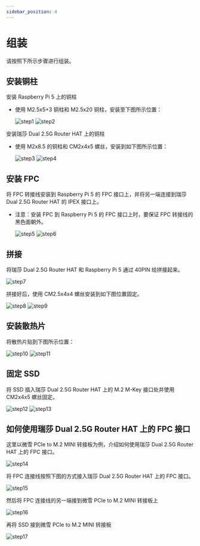 ```yaml
---
sidebar_position: 4
---
```


# 组装

请按照下所示步骤进行组装。

## 安装铜柱

安装 Raspberry Pi 5 上的铜柱

- 使用 M2.5x5+3 铜柱和 M2.5x20 铜柱，安装至下图所示位置：

  ![step1](/img/accessories/dual-2.5-route-hat/rpi-assemble-1.webp)
  ![step2](/img/accessories/dual-2.5-route-hat/rpi-assemble-2.webp)

安装瑞莎 Dual 2.5G Router HAT 上的铜柱

- 使用 M2x8.5 的铜柱和 CM2x4x5 螺丝，安装到如下图所示位置：

  ![step3](/img/accessories/dual-2.5-route-hat/rpi-assemble-3.webp)
  ![step4](/img/accessories/dual-2.5-route-hat/rpi-assemble-4.webp)

## 安装 FPC

将 FPC 转接线安装到 Raspberry Pi 5 的 FPC 接口上，并将另一端连接到瑞莎 Dual 2.5G Router HAT 的 IPEX 接口上。

- 注意：安装 FPC 到 Raspberry Pi 5 的 FPC 接口上时，要保证 FPC 转接线的黑色面朝外。

  ![step5](/img/accessories/dual-2.5-route-hat/rpi-assemble-5.webp)
  ![step6](/img/accessories/dual-2.5-route-hat/rpi-assemble-6.webp)

## 拼接

将瑞莎 Dual 2.5G Router HAT 和 Raspberry Pi 5 通过 40PIN 给拼接起来。

![step7](/img/accessories/dual-2.5-route-hat/rpi-assemble-7.webp)

拼接好后，使用 CM2.5x4x4 螺丝安装到如下图位置固定。

![step8](/img/accessories/dual-2.5-route-hat/rpi-assemble-8.webp)
![step9](/img/accessories/dual-2.5-route-hat/rpi-assemble-9.webp)

## 安装散热片

将散热片贴到下图所示位置：

![step10](/img/accessories/dual-2.5-route-hat/rpi-assemble-b.webp)
![step11](/img/accessories/dual-2.5-route-hat/rpi-assemble-a.webp)

## 固定 SSD

将 SSD 插入瑞莎 Dual 2.5G Router HAT 上的 M.2 M-Key 接口处并使用 CM2x4x5 螺丝固定。

![step12](/img/accessories/dual-2.5-route-hat/rpi-assemble-10.webp)
![step13](/img/accessories/dual-2.5-route-hat/rpi-assemble-11.webp)

## 如何使用瑞莎 Dual 2.5G Router HAT 上的 FPC 接口

这里以微雪 PCIe to M.2 MINI 转接板为例，介绍如何使用瑞莎 Dual 2.5G Router HAT 上的 FPC 接口。

![step14](/img/accessories/dual-2.5-route-hat/rpi-assemble-12.webp)

将 FPC 连接线按照下图的方式接入瑞莎 Dual 2.5G Router HAT 上的 FPC 接口。

![step15](/img/accessories/dual-2.5-route-hat/rpi-assemble-13.webp)

然后将 FPC 连接线的另一端接到微雪 PCIe to M.2 MINI 转接板上

![step16](/img/accessories/dual-2.5-route-hat/rpi-assemble-14.webp)

再将 SSD 接到微雪 PCIe to M.2 MINI 转接板

![step17](/img/accessories/dual-2.5-route-hat/rpi-assemble-15.webp)
